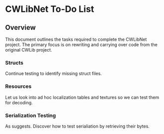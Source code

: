 # CWLibNet To-Do List

## Overview
This document outlines the tasks required to complete the CWLibNet project. The primary focus is on rewriting and carrying over code from the original CWLib project.

### Structs
Continue testing to identify missing struct files. 

### Resources
Let us look into ad hoc localization tables and textures so we can test them for decoding.

### Serialization Testing
As suggests. Discover how to test serialiation by retrieving their bytes.